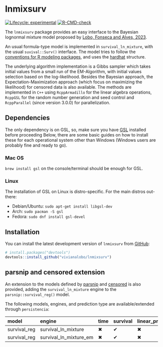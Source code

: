 
<!-- README.md is generated from README.Rmd. Please edit that file -->

# lnmixsurv

<!-- badges: start -->

[![Lifecycle:
experimental](https://img.shields.io/badge/lifecycle-experimental-orange.svg)](https://lifecycle.r-lib.org/articles/stages.html#experimental)
[![R-CMD-check](https://github.com/vivianalobo/lnmixsurv/actions/workflows/R-CMD-check.yaml/badge.svg)](https://github.com/vivianalobo/lnmixsurv/actions/workflows/R-CMD-check.yaml)

<!-- badges: end -->

The `lnmixsurv` package provides an easy interface to the Bayesian
lognormal mixture model proposed by [Lobo, Fonseca and Alves,
2023](https://www.cambridge.org/core/journals/annals-of-actuarial-science/article/abs/lapse-risk-modeling-in-insurance-a-bayesian-mixture-approach/EDA511D313959D9A4040C51289A29B4A).

An usual formula-type model is implemented in `survival_ln_mixture`,
with the usual `suvival::Surv()` interface. The model tries to follow
the [conventions for R modeling
packages](https://tidymodels.github.io/model-implementation-principles/),
and uses the [hardhat](https://hardhat.tidymodels.org/) structure.

The underlying algorithm implementation is a Gibbs sampler which takes
initial values from a small run of the EM-Algorithm, with initial values
selection based on the log-likelihood. Besides the Bayesian approach,
the Expectation-Maximization approach (which focus on maximizing the
likelihood) for censored data is also available. The methods are
implemented in `C++` using `RcppArmadillo` for the linear algebra
operations, `RcppGSL` for the random number generation and seed control
and `RcppParallel` (since version 3.0.0) for parallelization.

## Dependencies

The only dependency is on GSL, so, make sure you have
[GSL](https://www.gnu.org/software/gsl/) installed before proceeding
Below, there are some basic guides on how to install these for each
operational system other than Windows (Windows users are probably fine
and ready to go).

### Mac OS

`brew install gsl` on the console/terminal should be enough for GSL.

### Linux

The installation of GSL on Linux is distro-specific. For the main
distros out-there:

- Debian/Ubuntu: `sudo apt-get install libgsl-dev`
- Arch: `sudo pacman -S gsl`
- Fedora: `sudo dnf install gsl-devel`

## Installation

You can install the latest development version of `lnmixsurv` from
[GitHub](https://github.com/):

``` r
# install.packages("devtools")
devtools::install_github("vivianalobo/lnmixsurv")
```

## parsnip and censored extension

An extension to the models defined by
[parsnip](https://parsnip.tidymodels.org/index.html) and
[censored](https://censored.tidymodels.org/articles/examples.html) is
also provided, adding the `survival_ln_mixture` engine to the
`parsnip::survival_reg()` model.

The following models, engines, and prediction type are
available/extended through `persistencia`:

| model        | engine                 | time | survival | linear_pred | raw | quantile | hazard |
|:-------------|:-----------------------|:-----|:---------|:------------|:----|:---------|:-------|
| survival_reg | survival_ln_mixture    | ✖    | ✔        | ✖           | ✖   | ✖        | ✔      |
| survival_reg | survival_ln_mixture_em | ✖    | ✔        | ✖           | ✖   | ✖        | ✔      |

